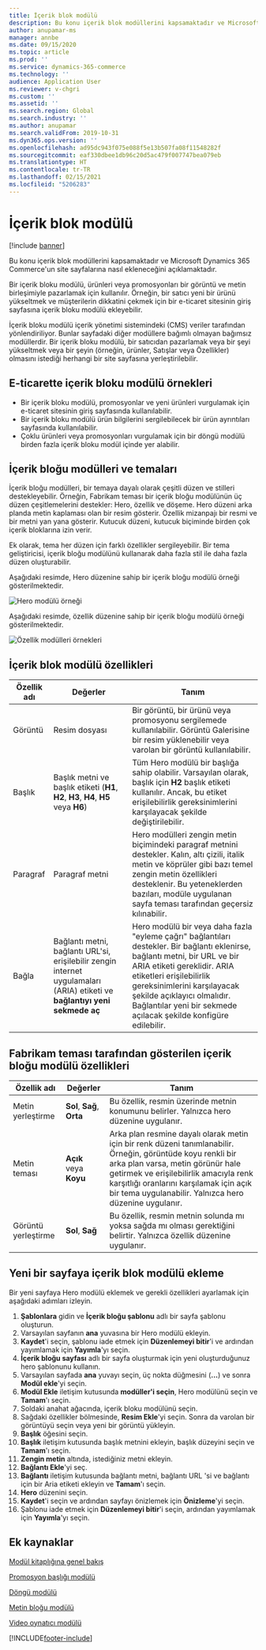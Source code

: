 ```yaml
---
title: İçerik blok modülü
description: Bu konu içerik blok modüllerini kapsamaktadır ve Microsoft Dynamics 365 Commerce'un site sayfalarına nasıl ekleneceğini açıklamaktadır.
author: anupamar-ms
manager: annbe
ms.date: 09/15/2020
ms.topic: article
ms.prod: ''
ms.service: dynamics-365-commerce
ms.technology: ''
audience: Application User
ms.reviewer: v-chgri
ms.custom: ''
ms.assetid: ''
ms.search.region: Global
ms.search.industry: ''
ms.author: anupamar
ms.search.validFrom: 2019-10-31
ms.dyn365.ops.version: ''
ms.openlocfilehash: ad95dc943f075e088f5e13b507fa08f11548282f
ms.sourcegitcommit: eaf330dbee1db96c20d5ac479f007747bea079eb
ms.translationtype: HT
ms.contentlocale: tr-TR
ms.lasthandoff: 02/15/2021
ms.locfileid: "5206283"
---
```

# <a name="content-block-module"></a>İçerik blok modülü

[!include [banner](includes/banner.md)]

Bu konu içerik blok modüllerini kapsamaktadır ve Microsoft Dynamics 365 Commerce'un site sayfalarına nasıl ekleneceğini açıklamaktadır.

Bir içerik bloku modülü, ürünleri veya promosyonları bir görüntü ve metin birleşimiyle pazarlamak için kullanılır. Örneğin, bir satıcı yeni bir ürünü yükseltmek ve müşterilerin dikkatini çekmek için bir e-ticaret sitesinin giriş sayfasına içerik bloku modülü ekleyebilir.

İçerik bloku modülü içerik yönetimi sistemindeki (CMS) veriler tarafından yönlendiriliyor. Bunlar sayfadaki diğer modüllere bağımlı olmayan bağımsız modüllerdir. Bir içerik bloku modülü, bir satıcıdan pazarlamak veya bir şeyi yükseltmek veya bir şeyin (örneğin, ürünler, Satışlar veya Özellikler) olmasını istediği herhangi bir site sayfasına yerleştirilebilir.

## <a name="examples-of-content-block-module-in-e-commerce"></a>E-ticarette içerik bloku modülü örnekleri

- Bir içerik bloku modülü, promosyonlar ve yeni ürünleri vurgulamak için e-ticaret sitesinin giriş sayfasında kullanılabilir.
- Bir içerik bloku modülü ürün bilgilerini sergilebilecek bir ürün ayrıntıları sayfasında kullanılabilir.
- Çoklu ürünleri veya promosyonları vurgulamak için bir döngü modülü birden fazla içerik bloku modül içinde yer alabilir.

## <a name="content-block-modules-and-themes"></a>İçerik bloğu modülleri ve temaları

İçerik bloğu modülleri, bir temaya dayalı olarak çeşitli düzen ve stilleri destekleyebilir. Örneğin, Fabrikam teması bir içerik bloğu modülünün üç düzen çeşitlemelerini destekler: Hero, özellik ve döşeme. Hero düzeni arka planda metin kaplaması olan bir resim gösterir. Özellik mizanpajı bir resmi ve bir metni yan yana gösterir. Kutucuk düzeni, kutucuk biçiminde birden çok içerik bloklarına izin verir.

Ek olarak, tema her düzen için farklı özellikler sergileyebilir. Bir tema geliştiricisi, içerik bloğu modülünü kullanarak daha fazla stil ile daha fazla düzen oluşturabilir.

Aşağıdaki resimde, Hero düzenine sahip bir içerik bloğu modülü örneği gösterilmektedir.

![Hero modülü örneği](./media/Hero.PNG)

Aşağıdaki resimde, özellik düzenine sahip bir içerik bloğu modülü örneği gösterilmektedir.

![Özellik modülleri örnekleri](./media/Feature.PNG)

## <a name="content-block-module-properties"></a>İçerik blok modülü özellikleri

| Özellik adı  | Değerler | Tanım |
|----------------|--------|-------------|
| Görüntü          | Resim dosyası | Bir görüntü, bir ürünü veya promosyonu sergilemede kullanılabilir. Görüntü Galerisine bir resim yüklenebilir veya varolan bir görüntü kullanılabilir. |
| Başlık        | Başlık metni ve başlık etiketi (**H1**, **H2**, **H3**, **H4**, **H5** veya **H6**) | Tüm Hero modülü bir başlığa sahip olabilir. Varsayılan olarak, başlık için **H2** başlık etiketi kullanılır. Ancak, bu etiket erişilebilirlik gereksinimlerini karşılayacak şekilde değiştirilebilir. |
| Paragraf      | Paragraf metni | Hero modülleri zengin metin biçimindeki paragraf metnini destekler. Kalın, altı çizili, italik metin ve köprüler gibi bazı temel zengin metin özellikleri desteklenir. Bu yeteneklerden bazıları, modüle uygulanan sayfa teması tarafından geçersiz kılınabilir. |
| Bağla           | Bağlantı metni, bağlantı URL'si, erişilebilir zengin internet uygulamaları (ARIA) etiketi ve **bağlantıyı yeni sekmede aç** | Hero modülü bir veya daha fazla "eyleme çağrı" bağlantıları destekler. Bir bağlantı eklenirse, bağlantı metni, bir URL ve bir ARIA etiketi gereklidir. ARIA etiketleri erişilebilirlik gereksinimlerini karşılayacak şekilde açıklayıcı olmalıdır. Bağlantılar yeni bir sekmede açılacak şekilde konfigüre edilebilir. |

## <a name="content-block-module-properties-exposed-by-the-fabrikam-theme"></a>Fabrikam teması tarafından gösterilen içerik bloğu modülü özellikleri 

| Özellik adı  | Değerler | Tanım |
|----------------|--------|-------------|
| Metin yerleştirme | **Sol**, **Sağ**, **Orta** | Bu özellik, resmin üzerinde metnin konumunu belirler. Yalnızca hero düzenine uygulanır. |
| Metin teması     | **Açık** veya **Koyu** | Arka plan resmine dayalı olarak metin için bir renk düzeni tanımlanabilir. Örneğin, görüntüde koyu renkli bir arka plan varsa, metin görünür hale getirmek ve erişilebilirlik amacıyla renk karşıtlığı oranlarını karşılamak için açık bir tema uygulanabilir. Yalnızca hero düzenine uygulanır.|
| Görüntü yerleştirme       | **Sol**,  **Sağ** | Bu özellik, resmin metnin solunda mı yoksa sağda mı olması gerektiğini belirtir. Yalnızca özellik düzenine uygulanır.  |

## <a name="add-a-content-block-module-to-a-new-page"></a>Yeni bir sayfaya içerik blok modülü ekleme

Bir yeni sayfaya Hero modülü eklemek ve gerekli özellikleri ayarlamak için aşağıdaki adımları izleyin.

1. **Şablonlara** gidin ve **İçerik bloğu şablonu** adlı bir sayfa şablonu oluşturun.
1. Varsayılan sayfanın **ana** yuvasına bir Hero modülü ekleyin.
1. **Kaydet**'i seçin, şablonu iade etmek için **Düzenlemeyi bitir**'i ve ardından yayımlamak için **Yayımla**'yı seçin.
1. **İçerik bloğu sayfası** adlı bir sayfa oluşturmak için yeni oluşturduğunuz hero şablonunu kullanın.
1. Varsayılan sayfada **ana** yuvayı seçin, üç nokta düğmesini (**...**) ve sonra **Modül ekle**'yi seçin.
1. **Modül Ekle** iletişim kutusunda **modüller'i seçin**, Hero modülünü seçin ve **Tamam**'ı seçin.
1. Soldaki anahat ağacında, içerik bloku modülünü seçin.
1. Sağdaki özellikler bölmesinde, **Resim Ekle**'yi seçin. Sonra da varolan bir görüntüyü seçin veya yeni bir görüntü yükleyin.
1. **Başlık** öğesini seçin.
1. **Başlık** iletişim kutusunda başlık metnini ekleyin, başlık düzeyini seçin ve **Tamam**'ı seçin.
1. **Zengin metin** altında, istediğiniz metni ekleyin.
1. **Bağlantı Ekle**'yi seç.
1. **Bağlantı** iletişim kutusunda bağlantı metni, bağlantı URL 'si ve bağlantı için bir Aria etiketi ekleyin ve **Tamam**'ı seçin.
1. **Hero** düzenini seçin.
1. **Kaydet**'i seçin ve ardından sayfayı önizlemek için **Önizleme**'yi seçin.
1. Şablonu iade etmek için **Düzenlemeyi bitir**'i seçin, ardından yayımlamak için **Yayımla**'yı seçin. 

## <a name="additional-resources"></a>Ek kaynaklar

[Modül kitaplığına genel bakış](starter-kit-overview.md)

[Promosyon başlığı modülü](add-alert.md)

[Döngü modülü](add-carousel.md)

[Metin bloğu modülü](add-content-rich-block.md)

[Video oynatıcı modülü](add-video-player.md)


[!INCLUDE[footer-include](../includes/footer-banner.md)]